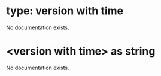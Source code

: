 # type: version with time

No documentation exists.

# &lt;version with time&gt; as string

No documentation exists.
